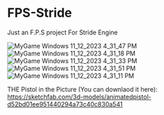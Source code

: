 # FPS-Stride

Just an F.P.S project For Stride Engine

![MyGame Windows 11_12_2023 4_31_47 PM](https://github.com/Mad565/FPS-Stride/assets/104206467/e9bad8bd-3f9a-4acd-a376-c331ac60fd4e)![MyGame Windows 11_12_2023 4_31_18 PM](https://github.com/Mad565/FPS-Stride/assets/104206467/3b41b306-2aa7-4f65-a287-1efcf2920521)
![MyGame Windows 11_12_2023 4_31_33 PM](https://github.com/Mad565/FPS-Stride/assets/104206467/ff629986-2677-47e1-b34a-c8fac162cead)
![MyGame Windows 11_12_2023 4_31_51 PM](https://github.com/Mad565/FPS-Stride/assets/104206467/a0e5da99-6bf0-4e89-b065-eb0ecb5c1e47)
![MyGame Windows 11_12_2023 4_31_11 PM](https://github.com/Mad565/FPS-Stride/assets/104206467/b844773b-4be7-4646-b0c6-b461eee2268e)

THE Pistol in the Picture (You can downlaod it here): 
https://sketchfab.com/3d-models/animatedpistol-d52bd01ee951440294a73c40c830a541

